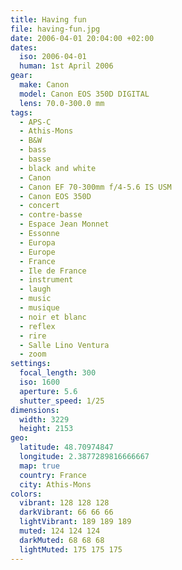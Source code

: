 ```yaml
---
title: Having fun
file: having-fun.jpg
date: 2006-04-01 20:04:00 +02:00
dates:
  iso: 2006-04-01
  human: 1st April 2006
gear:
  make: Canon
  model: Canon EOS 350D DIGITAL
  lens: 70.0-300.0 mm
tags:
  - APS-C
  - Athis-Mons
  - B&W
  - bass
  - basse
  - black and white
  - Canon
  - Canon EF 70-300mm f/4-5.6 IS USM
  - Canon EOS 350D
  - concert
  - contre-basse
  - Espace Jean Monnet
  - Essonne
  - Europa
  - Europe
  - France
  - Ile de France
  - instrument
  - laugh
  - music
  - musique
  - noir et blanc
  - reflex
  - rire
  - Salle Lino Ventura
  - zoom
settings:
  focal_length: 300
  iso: 1600
  aperture: 5.6
  shutter_speed: 1/25
dimensions:
  width: 3229
  height: 2153
geo:
  latitude: 48.70974847
  longitude: 2.3877289816666667
  map: true
  country: France
  city: Athis-Mons
colors:
  vibrant: 128 128 128
  darkVibrant: 66 66 66
  lightVibrant: 189 189 189
  muted: 124 124 124
  darkMuted: 68 68 68
  lightMuted: 175 175 175
---
```



